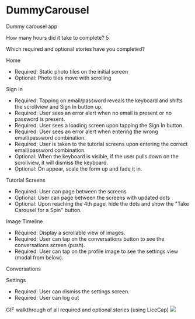 DummyCarousel
=============

Dummy carousel app


How many hours did it take to complete?
5

Which required and optional stories have you completed?

Home
- Required: Static photo tiles on the initial screen
- Optional: Photo tiles move with scrolling

Sign In
- Required: Tapping on email/password reveals the keyboard and shifts the scrollview and Sign In button up.
- Required: User sees an error alert when no email is present or no password is present.
- Required: User sees a loading screen upon tapping the Sign In button.
- Required: User sees an error alert when entering the wrong email/password combination.
- Required: User is taken to the tutorial screens upon entering the correct email/password combination.
- Optional: When the keyboard is visible, if the user pulls down on the scrollview, it will dismiss the keyboard.
- Optional: On appear, scale the form up and fade it in.

Tutorial Screens
- Required: User can page between the screens
- Optional: User can page between the screens with updated dots
- Optional: Upon reaching the 4th page, hide the dots and show the "Take Carousel for a Spin" button.

Image Timeline
- Required: Display a scrollable view of images.
- Required: User can tap on the conversations button to see the conversations screen (push).
- Required: User can tap on the profile image to see the settings view (modal from below).

Conversations

Settings
- Required: User can dismiss the settings screen.
- Required: User can log out

GIF walkthrough of all required and optional stories (using LiceCap)
![](https://dl.dropboxusercontent.com/u/2800293/DummyCarousel.gif)

